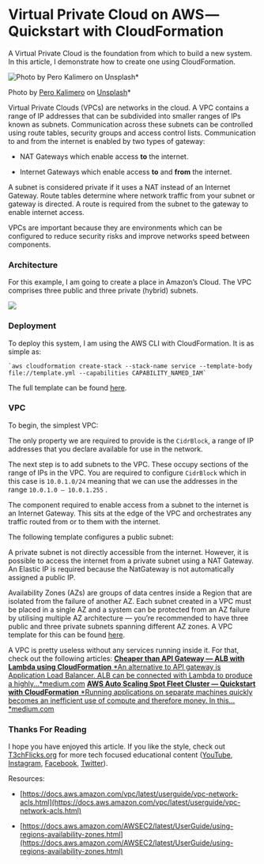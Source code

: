 # Virtual Private Cloud on AWS — Quickstart with CloudFormation

A Virtual Private Cloud is the foundation from which to build a new system. In this article, I demonstrate how to create one using CloudFormation.

![Photo by [Pero Kalimero](https://unsplash.com/@pericakalimerica?utm_source=medium&utm_medium=referral) on [Unsplash](https://unsplash.com?utm_source=medium&utm_medium=referral)](https://cdn-images-1.medium.com/max/7008/0*kmVpoS3oecZICPjc)*

Photo by [Pero Kalimero](https://unsplash.com/@pericakalimerica?utm_source=medium&utm_medium=referral) on [Unsplash](https://unsplash.com?utm_source=medium&utm_medium=referral)*

Virtual Private Clouds (VPCs) are networks in the cloud. A VPC contains a range of IP addresses that can be subdivided into smaller ranges of IPs known as subnets. Communication across these subnets can be controlled using route tables, security groups and access control lists. Communication to and from the internet is enabled by two types of gateway:

* NAT Gateways which enable access **to** the internet.

* Internet Gateways which enable access **to** and **from** the internet.

A subnet is considered private if it uses a NAT instead of an Internet Gateway. Route tables determine where network traffic from your subnet or gateway is directed. A route is required from the subnet to the gateway to enable internet access.

VPCs are important because they are environments which can be configured to reduce security risks and improve networks speed between components.

### Architecture

For this example, I am going to create a place in Amazon’s Cloud. The VPC comprises three public and three private (hybrid) subnets.

![](https://cdn-images-1.medium.com/max/2000/1*0xJI-GnE10TDeDZvQGvQrQ.png)

### Deployment

To deploy this system, I am using the AWS CLI with CloudFormation. It is as simple as:

    `aws cloudformation create-stack --stack-name service --template-body file://template.yml --capabilities CAPABILITY_NAMED_IAM`

The full template can be found [here](https://github.com/sk-t3ch/AWS-VPC).

### VPC

To begin, the simplest VPC:



The only property we are required to provide is the `CidrBlock`, a range of IP addresses that you declare available for use in the network.

The next step is to add subnets to the VPC. These occupy sections of the range of IPs in the VPC. You are required to configure `CidrBlock` which in this case is `10.0.1.0/24` meaning that we can use the addresses in the range `10.0.1.0 — 10.0.1.255` .



The component required to enable access from a subnet to the internet is an Internet Gateway. This sits at the edge of the VPC and orchestrates any traffic routed from or to them with the internet.

The following template configures a public subnet:



A private subnet is not directly accessible from the internet. However, it is possible to access the internet from a private subnet using a NAT Gateway. An Elastic IP is required because the NatGateway is not automatically assigned a public IP.



Availability Zones (AZs) are groups of data centres inside a Region that are isolated from the failure of another AZ. Each subnet created in a VPC must be placed in a single AZ and a system can be protected from an AZ failure by utilising multiple AZ architecture — you’re recommended to have three public and three private subnets spanning different AZ zones. A VPC template for this can be found [here](https://github.com/sk-t3ch/AWS-VPC).

A VPC is pretty useless without any services running inside it. For that, check out the following articles:
[**Cheaper than API Gateway — ALB with Lambda using CloudFormation**
*An alternative to API gateway is Application Load Balancer. ALB can be connected with Lambda to produce a highly…*medium.com](https://medium.com/@t3chflicks/cheaper-than-api-gateway-alb-with-lambda-using-cloudformation-b32b126bbddc)
[**AWS Auto Scaling Spot Fleet Cluster — Quickstart with CloudFormation**
*Running applications on separate machines quickly becomes an inefficient use of compute and therefore money. In this…*medium.com](https://medium.com/@t3chflicks/aws-auto-scaling-spot-fleet-cluster-quickstart-with-cloudformation-6504a61f7aab)

### Thanks For Reading

I hope you have enjoyed this article. If you like the style, check out [T3chFlicks.org](https://t3chflicks.org/Projects/aws-quickstart-series) for more tech focused educational content ([YouTube](https://www.youtube.com/channel/UC0eSD-tdiJMI5GQTkMmZ-6w), [Instagram](https://www.instagram.com/t3chflicks/), [Facebook](https://www.facebook.com/t3chflicks), [Twitter](https://twitter.com/t3chflicks)).



Resources:

* [https://docs.aws.amazon.com/vpc/latest/userguide/vpc-network-acls.html](https://docs.aws.amazon.com/vpc/latest/userguide/vpc-network-acls.html)

* [https://docs.aws.amazon.com/AWSEC2/latest/UserGuide/using-regions-availability-zones.html](https://docs.aws.amazon.com/AWSEC2/latest/UserGuide/using-regions-availability-zones.html)